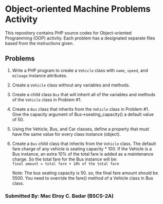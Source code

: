 # Object-oriented Machine Problems Activity

This repository contains PHP source codes for Object-oriented Programming (OOP) activity. Each problem has a designated separate files based from the instructions given.

## Problems

1. Write a PHP program to create a `Vehicle` class with `name`, `speed`, and `mileage` instance attributes.

2. Create a `Vehicle` class without any variables and methods.

3. Create a child class `Bus` that will inherit all of the variables and methods of the `Vehicle` class in Problem #1.

4. Create a `Bus` class that inherits from the `Vehicle` class in Problem #1. Give the capacity argument of Bus->seating_capacity() a default value of 50.

5. Using the Vehicle, Bus, and Car classes, define a property that must have the same value for every class instance (object).

6. Create a `Bus` child class that inherits from the `Vehicle` class. The default fare charge of any vehicle is seating capacity * 100. If the Vehicle is a Bus instance, an extra 10% of the total fare is added as a maintenance charge. So the total fare for the Bus instance will be:  
   `final amount = total fare + 10% of the total fare`

   Note: The bus seating capacity is 50. so, the final fare amount should be 5500. 
   You need to override the fare() method of a Vehicle class in Bus class.

### Submitted By: Mac Elroy C. Badar (BSCS-2A)
